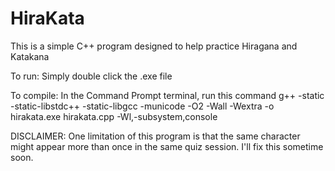 # HiraKata
This is a simple C++ program designed to help practice Hiragana and Katakana

To run:
Simply double click the .exe file

To compile:
In the Command Prompt terminal, run this command
g++ -static -static-libstdc++ -static-libgcc -municode -O2 -Wall -Wextra -o hirakata.exe hirakata.cpp -Wl,-subsystem,console

DISCLAIMER:
One limitation of this program is that the same character might appear more than once in the same quiz session. I'll fix this sometime soon.
